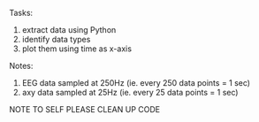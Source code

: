 Tasks:
1. extract data using Python
2. identify data types
3. plot them using time as x-axis

Notes:
1. EEG data sampled at 250Hz (ie. every 250 data points = 1 sec)
2. axy data sampled at 25Hz (ie. every 25 data points = 1 sec)

NOTE TO SELF PLEASE CLEAN UP CODE
